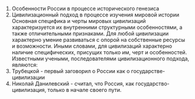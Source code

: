 1. Особенности России в процессе исторического генезиса
2. Цивилизационный подход в процессе изучения мировой истории
Основная специфика и черты мировых цивилизаций характеризуется их внутренними структурными особенностями, а также отличительными признаками.
Для любой цивилизации характерно умение развиваться с опорой на собственные ресурсы и возможности. Иными словами, для цивилизаций характерно наличие специфических, присущих только им, черт и особенностей. 
Известными учеными, последователями цивилизационного подхода, являются:
1. Трубецкой - первый заговорил о России как о государстве-цивилизации
2. Николай Данилевский - считал, что Россия, как государство-цивилизация, только в начале своего пути.
